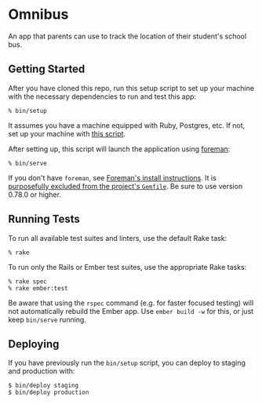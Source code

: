 # Omnibus

An app that parents can use to track the location of their student's school bus.

## Getting Started

After you have cloned this repo, run this setup script to set up your machine
with the necessary dependencies to run and test this app:

    % bin/setup

It assumes you have a machine equipped with Ruby, Postgres, etc. If not, set up
your machine with [this script].

[this script]: https://github.com/Vermonster/laptop

After setting up, this script will launch the application using [foreman]:

    % bin/serve

If you don't have `foreman`, see [Foreman's install instructions][foreman]. It
is [purposefully excluded from the project's `Gemfile`][exclude]. Be sure to use version 0.78.0 or higher.

[foreman]: https://github.com/ddollar/foreman
[exclude]: https://github.com/ddollar/foreman/pull/437#issuecomment-41110407

## Running Tests

To run all available test suites and linters, use the default Rake task:

    % rake

To run only the Rails or Ember test suites, use the appropriate Rake tasks:

    % rake spec
    % rake ember:test

Be aware that using the `rspec` command (e.g. for faster focused testing) will
not automatically rebuild the Ember app. Use `ember build -w` for this, or just
keep `bin/serve` running.

## Deploying

If you have previously run the `bin/setup` script, you can deploy to staging and
production with:

    $ bin/deploy staging
    $ bin/deploy production
